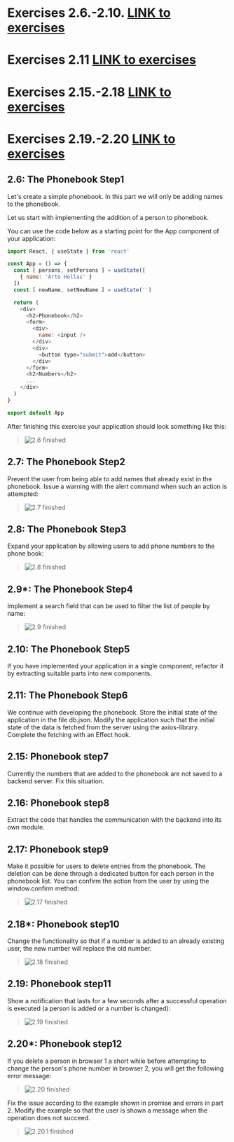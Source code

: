 # Exercises 2.6.-2.10. [LINK to exercises](https://fullstackopen.com/en/part2/forms#exercises-2-6-2-10)

# Exercises 2.11 [LINK to exercises](https://fullstackopen.com/en/part2/getting_data_from_server#exercises-2-11-2-14)

# Exercises 2.15.-2.18 [LINK to exercises](https://fullstackopen.com/en/part2/altering_data_in_server#exercises-2-15-2-18)

# Exercises 2.19.-2.20 [LINK to exercises](https://fullstackopen.com/en/part2/adding_styles_to_react_app#exercises-2-19-2-20)


## 2.6: The Phonebook Step1
Let's create a simple phonebook. In this part we will only be adding names to the phonebook.

Let us start with implementing the addition of a person to phonebook.

You can use the code below as a starting point for the App component of your application:

```javascript
import React, { useState } from 'react'

const App = () => {
  const [ persons, setPersons ] = useState([
    { name: 'Arto Hellas' }
  ]) 
  const [ newName, setNewName ] = useState('')

  return (
    <div>
      <h2>Phonebook</h2>
      <form>
        <div>
          name: <input />
        </div>
        <div>
          <button type="submit">add</button>
        </div>
      </form>
      <h2>Numbers</h2>
      ...
    </div>
  )
}

export default App
```
After finishing this exercise your application should look something like this:

> ![2.6 finished](https://fullstackopen.com/static/501199c4a6d7a5702a7bdf31998d5a1d/14be6/10e.png)


## 2.7: The Phonebook Step2
Prevent the user from being able to add names that already exist in the phonebook. 
Issue a warning with the alert command when such an action is attempted:

> ![2.7 finished](https://fullstackopen.com/static/d5be58590c1460090cb1c87adf201886/14be6/11e.png)

## 2.8: The Phonebook Step3
Expand your application by allowing users to add phone numbers to the phone book:

> ![2.8 finished](https://fullstackopen.com/static/3068a34af61692773a06d60ee93638a9/14be6/12e.png)

## 2.9*: The Phonebook Step4
Implement a search field that can be used to filter the list of people by name:

> ![2.9 finished](https://fullstackopen.com/static/4b5897029d4c9e2eb61631ca4c1a4f24/14be6/13e.png)

## 2.10: The Phonebook Step5
If you have implemented your application in a single component, refactor it by extracting suitable parts into new components. 

## 2.11: The Phonebook Step6
We continue with developing the phonebook. Store the initial state of the application in the file db.json.
Modify the application such that the initial state of the data is fetched from the server using the axios-library. Complete the fetching with an Effect hook.

## 2.15: Phonebook step7
Currently the numbers that are added to the phonebook are not saved to a backend server. Fix this situation.

## 2.16: Phonebook step8
Extract the code that handles the communication with the backend into its own module.

## 2.17: Phonebook step9
Make it possible for users to delete entries from the phonebook. The deletion can be done through a dedicated button for each person in the phonebook list. You can confirm the action from the user by using the window.confirm method:

> ![2.17 finished](https://fullstackopen.com/static/591ebc9e0e2dc651c0d2877efd763a59/14be6/24e.png)

## 2.18*: Phonebook step10
Change the functionality so that if a number is added to an already existing user, the new number will replace the old number.

> ![2.18 finished](https://fullstackopen.com/static/7353398520426bd823cf92202767653f/14be6/16e.png)

## 2.19: Phonebook step11
Show a notification that lasts for a few seconds after a successful operation is executed (a person is added or a number is changed):

> ![2.19 finished](https://fullstackopen.com/static/da9af454f06489ca6e7453150beda738/14be6/27e.png)

## 2.20*: Phonebook step12
If you delete a person in browser 1 a short while before attempting to change the person's phone number in browser 2, you will get the following error message:

> ![2.20 finished](https://fullstackopen.com/static/be832524a82a387fb3adddda37eaa149/14be6/29b.png)

Fix the issue according to the example shown in promise and errors in part 2. Modify the example so that the user is shown a message when the operation does not succeed. 

> ![2.20.1 finished](https://fullstackopen.com/static/dfc66f03514b3f013cf19ba1339ba34f/14be6/28e.png)
